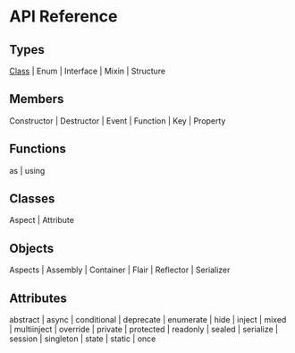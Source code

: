 <!-- nav: api-nav.json -->

API Reference
=============

Types
------

[Class](#/api/class) |
Enum |
Interface |
Mixin |
Structure

Members
-------

Constructor |
Destructor |
Event |
Function |
Key |
Property


Functions
---------

as |
using

Classes
-------

Aspect |
Attribute

Objects
-------

Aspects |
Assembly |
Container |
Flair |
Reflector |
Serializer


Attributes
----------

abstract |
async |
conditional |
deprecate |
enumerate |
hide |
inject |
mixed |
multiinject |
override |
private |
protected |
readonly |
sealed |
serialize |
session |
singleton |
state |
static |
once